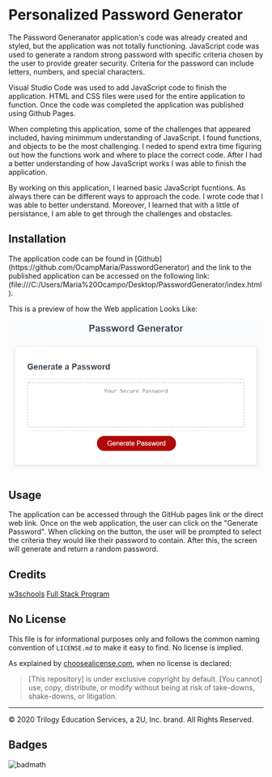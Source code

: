 # Personalized Password Generator
<p> 
The Password Generanator application's code was already created and styled, but the application was not totally functioning. JavaScript code was used to generate a random strong password with specific criteria chosen by the user to provide greater security. Criteria for the password can include letters, numbers, and special characters. 
</p>

<p>
Visual Studio Code was used to add JavaScript code to finish the application. HTML and CSS files were used for the entire application to function. Once the code was completed the application was published using Github Pages. 
</p>

<p>
When completing this application, some of the challenges that appeared included, having minimmum understanding of JavaScript. I found functions, and objects to be the most challenging. I neded to spend extra time figuring out how the functions work and where to place the correct code. After I had a better understanding of how JavaScript works I was able to finish the application. 
</p>

<p>
By working on this application, I learned basic JavaScript fucntions. As always there can be different ways to approach the code. I wrote code that I was able to better understand. 
Moreover, I learned that with a little of persistance, I am able to get through the challenges and obstacles. 
</p>

## Installation
<p> The application code can be found in [Github](https://github.com/OcampMaria/PasswordGenerator) and the link to the published application can be accessed on the following link: (file:///C:/Users/Maria%20Ocampo/Desktop/PasswordGenerator/index.html). 
</p>

This is a preview of how the Web application Looks Like: 


![password generator demo](./Assets/03-javascript-homework-demo.png)


## Usage
<p>
The application can be accessed through the GitHub pages link or the direct web link.
Once on the web application, the user can click on the "Generate Password". When clicking on the button, the user will be prompted to select the criteria they would like their password to contain. After this, the screen will generate and return a random password. 
</p>

## Credits
[w3schools](https://www.w3schools.com/html/)
[Full Stack Program](https://uclax.bootcampcontent.com/UCLA-Coding-Boot-Camp/ucla-la-fsf-pt-09-2020-u-c/tree/master)

## No License

This file is for informational purposes only and follows the common naming convention of `LICENSE.md` to make it easy to find. No license is implied.

As explained by [choosealicense.com](https://choosealicense.com/no-permission/), when no license is declared: 

>[This repository] is under exclusive copyright by default. [You cannot] use, copy, distribute, or modify without being at risk of take-downs, shake-downs, or litigation.

- - -
© 2020 Trilogy Education Services, a 2U, Inc. brand. All Rights Reserved.

## Badges
![badmath](https://img.shields.io/github/languages/top/nielsenjared/badmath)
